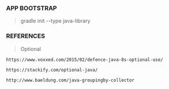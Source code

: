 ### APP BOOTSTRAP

> gradle init --type java-library


### REFERENCES

> Optional

    https://www.voxxed.com/2015/02/defence-java-8s-optional-use/

    https://stackify.com/optional-java/

    http://www.baeldung.com/java-groupingby-collector
